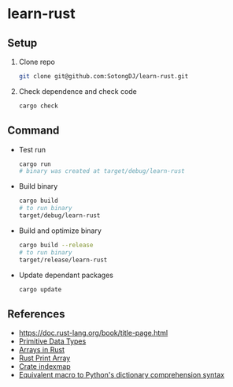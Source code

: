# learn-rust

## Setup

1. Clone repo

    ```bash
    git clone git@github.com:SotongDJ/learn-rust.git
    ```

2. Check dependence and check code

    ```bash
    cargo check
    ```

## Command

- Test run

    ```bash
    cargo run
    # binary was created at target/debug/learn-rust
    ```

- Build binary

    ```bash
    cargo build
    # to run binary
    target/debug/learn-rust
    ```

- Build and optimize binary

    ```bash
    cargo build --release
    # to run binary
    target/release/learn-rust
    ```

- Update dependant packages

    ```bash
    cargo update
    ```

## References

- <https://doc.rust-lang.org/book/title-page.html>
- [Primitive Data Types](https://learning-rust.github.io/docs/a8.primitive_data_types.html)
- [Arrays in Rust](https://www.educative.io/answers/arrays-in-rust)
- [Rust Print Array](https://linuxhint.com/rust-print-array/)
- [Crate indexmap](https://docs.rs/indexmap/latest/indexmap/)
- [Equivalent macro to Python's dictionary comprehension syntax](https://stackoverflow.com/a/53688928)
